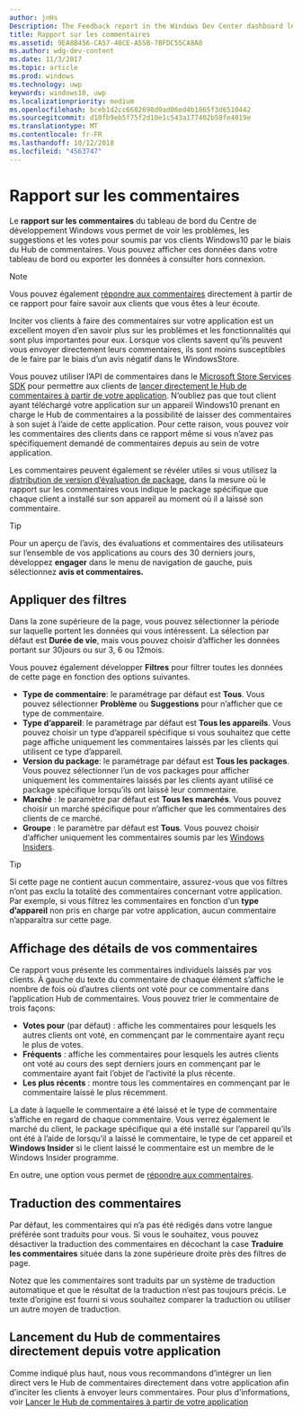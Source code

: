 ```yaml
---
author: jnHs
Description: The Feedback report in the Windows Dev Center dashboard lets you see the problems, suggestions, and upvotes that your Windows 10 customers have submitted through Feedback Hub.
title: Rapport sur les commentaires
ms.assetid: 9EA8B456-CA57-40CE-A55B-7BFDC55CA8A8
ms.author: wdg-dev-content
ms.date: 11/3/2017
ms.topic: article
ms.prod: windows
ms.technology: uwp
keywords: windows10, uwp
ms.localizationpriority: medium
ms.openlocfilehash: bceb1d2cc6682698d0ad06ed4b1865f3d6510442
ms.sourcegitcommit: d10fb9eb5f75f2d10e1c543a177402b50fe4019e
ms.translationtype: MT
ms.contentlocale: fr-FR
ms.lasthandoff: 10/12/2018
ms.locfileid: "4563747"
---
```

# <a name="feedback-report"></a>Rapport sur les commentaires

Le **rapport sur les commentaires** du tableau de bord du Centre de développement Windows vous permet de voir les problèmes, les suggestions et les votes pour soumis par vos clients Windows10 par le biais du Hub de commentaires. Vous pouvez afficher ces données dans votre tableau de bord ou exporter les données à consulter hors connexion.

> [!NOTE]
> Vous pouvez également [répondre aux commentaires](respond-to-customer-feedback.md) directement à partir de ce rapport pour faire savoir aux clients que vous êtes à leur écoute.

Inciter vos clients à faire des commentaires sur votre application est un excellent moyen d’en savoir plus sur les problèmes et les fonctionnalités qui sont plus importantes pour eux. Lorsque vos clients savent qu’ils peuvent vous envoyer directement leurs commentaires, ils sont moins susceptibles de le faire par le biais d’un avis négatif dans le WindowsStore.

Vous pouvez utiliser l’API de commentaires dans le [Microsoft Store Services SDK](http://aka.ms/store-em-sdk) pour permettre aux clients de [lancer directement le Hub de commentaires à partir de votre application](../monetize/launch-feedback-hub-from-your-app.md). N’oubliez pas que tout client ayant téléchargé votre application sur un appareil Windows10 prenant en charge le Hub de commentaires a la possibilité de laisser des commentaires à son sujet à l’aide de cette application. Pour cette raison, vous pouvez voir les commentaires des clients dans ce rapport même si vous n’avez pas spécifiquement demandé de commentaires depuis au sein de votre application.

Les commentaires peuvent également se révéler utiles si vous utilisez la [distribution de version d’évaluation de package](package-flights.md), dans la mesure où le rapport sur les commentaires vous indique le package spécifique que chaque client a installé sur son appareil au moment où il a laissé son commentaire.

> [!TIP]
> Pour un aperçu de l’avis, des évaluations et commentaires des utilisateurs sur l’ensemble de vos applications au cours des 30 derniers jours, développez **engager** dans le menu de navigation de gauche, puis sélectionnez **avis et commentaires.** 


## <a name="apply-filters"></a>Appliquer des filtres

Dans la zone supérieure de la page, vous pouvez sélectionner la période sur laquelle portent les données qui vous intéressent. La sélection par défaut est **Durée de vie**, mais vous pouvez choisir d’afficher les données portant sur 30jours ou sur 3, 6 ou 12mois.

Vous pouvez également développer **Filtres** pour filtrer toutes les données de cette page en fonction des options suivantes.

- **Type de commentaire**: le paramétrage par défaut est **Tous**. Vous pouvez sélectionner **Problème** ou **Suggestions** pour n’afficher que ce type de commentaire.
- **Type d’appareil**: le paramétrage par défaut est **Tous les appareils**. Vous pouvez choisir un type d’appareil spécifique si vous souhaitez que cette page affiche uniquement les commentaires laissés par les clients qui utilisent ce type d’appareil.
- **Version du package**: le paramétrage par défaut est **Tous les packages**. Vous pouvez sélectionner l’un de vos packages pour afficher uniquement les commentaires laissés par les clients ayant utilisé ce package spécifique lorsqu’ils ont laissé leur commentaire.
- **Marché** : le paramètre par défaut est **Tous les marchés**. Vous pouvez choisir un marché spécifique pour n’afficher que les commentaires des clients de ce marché.
- **Groupe** : le paramètre par défaut est **Tous**. Vous pouvez choisir d’afficher uniquement les commentaires soumis par les [Windows Insiders](http://insider.windows.com).

> [!TIP]
> Si cette page ne contient aucun commentaire, assurez-vous que vos filtres n’ont pas exclu la totalité des commentaires concernant votre application. Par exemple, si vous filtrez les commentaires en fonction d’un **type d’appareil** non pris en charge par votre application, aucun commentaire n’apparaîtra sur cette page.


## <a name="viewing-feedback-details"></a>Affichage des détails de vos commentaires

Ce rapport vous présente les commentaires individuels laissés par vos clients. À gauche du texte du commentaire de chaque élément s’affiche le nombre de fois où d’autres clients ont voté pour ce commentaire dans l’application Hub de commentaires. Vous pouvez trier le commentaire de trois façons:

- **Votes pour** (par défaut) : affiche les commentaires pour lesquels les autres clients ont voté, en commençant par le commentaire ayant reçu le plus de votes.
- **Fréquents** : affiche les commentaires pour lesquels les autres clients ont voté au cours des sept derniers jours en commençant par le commentaire ayant fait l’objet de l’activité la plus récente.
- **Les plus récents** : montre tous les commentaires en commençant par le commentaire laissé le plus récemment.

La date à laquelle le commentaire a été laissé et le type de commentaire s’affiche en regard de chaque commentaire. Vous verrez également le marché du client, le package spécifique qui a été installé sur l’appareil qu’ils ont été à l’aide de lorsqu’il a laissé le commentaire, le type de cet appareil et **Windows Insider** si le client laissé le commentaire est un membre de le Windows Insider programme.

En outre, une option vous permet de [répondre aux commentaires](respond-to-customer-feedback.md).


## <a name="translating-feedback"></a>Traduction des commentaires

Par défaut, les commentaires qui n’a pas été rédigés dans votre langue préférée sont traduits pour vous. Si vous le souhaitez, vous pouvez désactiver la traduction des commentaires en décochant la case **Traduire les commentaires** située dans la zone supérieure droite près des filtres de page.

Notez que les commentaires sont traduits par un système de traduction automatique et que le résultat de la traduction n’est pas toujours précis. Le texte d’origine est fourni si vous souhaitez comparer la traduction ou utiliser un autre moyen de traduction.


## <a name="launching-feedback-hub-directly-from-your-app"></a>Lancement du Hub de commentaires directement depuis votre application

Comme indiqué plus haut, nous vous recommandons d’intégrer un lien direct vers le Hub de commentaires directement dans votre application afin d’inciter les clients à envoyer leurs commentaires. Pour plus d’informations, voir [Lancer le Hub de commentaires à partir de votre application](../monetize/launch-feedback-hub-from-your-app.md)
